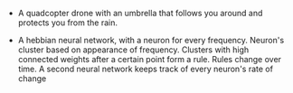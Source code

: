 * A quadcopter drone with an umbrella that follows you around and protects you from the rain.

* A hebbian neural network, with a neuron for every frequency. Neuron's cluster based on appearance of frequency. Clusters with high connected weights after a certain point form a rule. Rules change over time. A second neural network keeps track of every neuron's rate of change